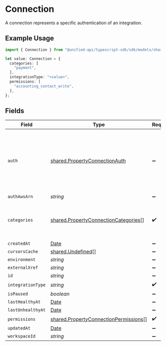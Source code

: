 # Connection

A connection represents a specific authentication of an integration.

## Example Usage

```typescript
import { Connection } from "@unified-api/typescript-sdk/sdk/models/shared";

let value: Connection = {
  categories: [
    "payment",
  ],
  integrationType: "<value>",
  permissions: [
    "accounting_contact_write",
  ],
};
```

## Fields

| Field                                                                                                 | Type                                                                                                  | Required                                                                                              | Description                                                                                           |
| ----------------------------------------------------------------------------------------------------- | ----------------------------------------------------------------------------------------------------- | ----------------------------------------------------------------------------------------------------- | ----------------------------------------------------------------------------------------------------- |
| `auth`                                                                                                | [shared.PropertyConnectionAuth](../../../sdk/models/shared/propertyconnectionauth.md)                 | :heavy_minus_sign:                                                                                    | An authentication object that represents a specific authorized user's connection to an integration.   |
| `authAwsArn`                                                                                          | *string*                                                                                              | :heavy_minus_sign:                                                                                    | N/A                                                                                                   |
| `categories`                                                                                          | [shared.PropertyConnectionCategories](../../../sdk/models/shared/propertyconnectioncategories.md)[]   | :heavy_check_mark:                                                                                    | The Integration categories that this connection supports                                              |
| `createdAt`                                                                                           | [Date](https://developer.mozilla.org/en-US/docs/Web/JavaScript/Reference/Global_Objects/Date)         | :heavy_minus_sign:                                                                                    | N/A                                                                                                   |
| `cursorsCache`                                                                                        | [shared.Undefined](../../../sdk/models/shared/undefined.md)[]                                         | :heavy_minus_sign:                                                                                    | N/A                                                                                                   |
| `environment`                                                                                         | *string*                                                                                              | :heavy_minus_sign:                                                                                    | N/A                                                                                                   |
| `externalXref`                                                                                        | *string*                                                                                              | :heavy_minus_sign:                                                                                    | N/A                                                                                                   |
| `id`                                                                                                  | *string*                                                                                              | :heavy_minus_sign:                                                                                    | N/A                                                                                                   |
| `integrationType`                                                                                     | *string*                                                                                              | :heavy_check_mark:                                                                                    | N/A                                                                                                   |
| `isPaused`                                                                                            | *boolean*                                                                                             | :heavy_minus_sign:                                                                                    | N/A                                                                                                   |
| `lastHealthyAt`                                                                                       | [Date](https://developer.mozilla.org/en-US/docs/Web/JavaScript/Reference/Global_Objects/Date)         | :heavy_minus_sign:                                                                                    | N/A                                                                                                   |
| `lastUnhealthyAt`                                                                                     | [Date](https://developer.mozilla.org/en-US/docs/Web/JavaScript/Reference/Global_Objects/Date)         | :heavy_minus_sign:                                                                                    | N/A                                                                                                   |
| `permissions`                                                                                         | [shared.PropertyConnectionPermissions](../../../sdk/models/shared/propertyconnectionpermissions.md)[] | :heavy_check_mark:                                                                                    | N/A                                                                                                   |
| `updatedAt`                                                                                           | [Date](https://developer.mozilla.org/en-US/docs/Web/JavaScript/Reference/Global_Objects/Date)         | :heavy_minus_sign:                                                                                    | N/A                                                                                                   |
| `workspaceId`                                                                                         | *string*                                                                                              | :heavy_minus_sign:                                                                                    | N/A                                                                                                   |